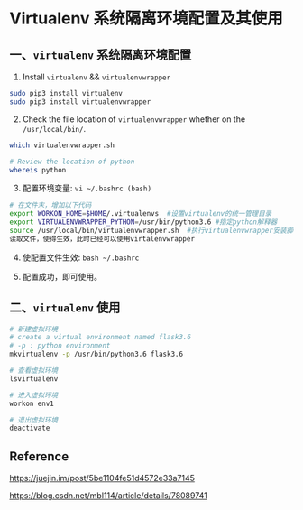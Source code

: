 # Virtualenv 系统隔离环境配置及其使用

## 一、`virtualenv` 系统隔离环境配置

1. Install `virtualenv` && `virtualenvwrapper`
```bash
sudo pip3 install virtualenv
sudo pip3 install virtualenvwrapper
```

2. Check the file location of `virtualenvwrapper` whether on the `/usr/local/bin/`.
```bash
which virtualenvwrapper.sh

# Review the location of python
whereis python
```

3. 配置环境变量: `vi ~/.bashrc (bash)`
```bash
# 在文件末，增加以下代码
export WORKON_HOME=$HOME/.virtualenvs  #设置virtualenv的统一管理目录
export VIRTUALENVWRAPPER_PYTHON=/usr/bin/python3.6 #指定python解释器
source /usr/local/bin/virtualenvwrapper.sh  #执行virtualenvwrapper安装脚本
读取文件，使得生效，此时已经可以使用virtalenvwrapper
```

4. 使配置文件生效: `bash ~/.bashrc`

5. 配置成功，即可使用。



## 二、`virtualenv` 使用

```bash
# 新建虚拟环境
# create a virtual environment named flask3.6
# -p : python environment
mkvirtualenv -p /usr/bin/python3.6 flask3.6

# 查看虚拟环境
lsvirtualenv

# 进入虚拟环境
workon env1

# 退出虚拟环境
deactivate
```



## Reference

https://juejin.im/post/5be1104fe51d4572e33a7145

https://blog.csdn.net/mbl114/article/details/78089741
